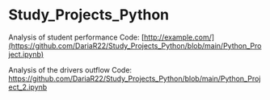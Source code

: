 # Study_Projects_Python

Analysis of student performance
Code: [http://example.com/](https://github.com/DariaR22/Study_Projects_Python/blob/main/Python_Project.ipynb)

Analysis of the drivers outflow
Code: https://github.com/DariaR22/Study_Projects_Python/blob/main/Python_Project_2.ipynb
